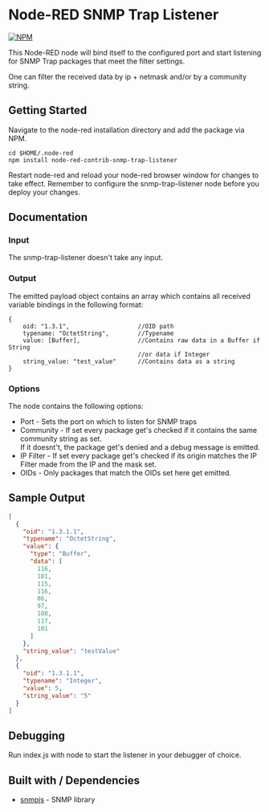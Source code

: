 Node-RED SNMP Trap Listener
===========================

[![NPM](https://nodei.co/npm/node-red-contrib-snmp-trap-listener.png)](https://nodei.co/npm/node-red-contrib-snmp-trap-listener/)

This Node-RED node will bind itself to the configured port and start listening for SNMP Trap packages
that meet the filter settings.

One can filter the received data by ip + netmask and/or by a community string.

Getting Started
---------------
Navigate to the node-red installation directory and add the package via NPM.
```
cd $HOME/.node-red
npm install node-red-contrib-snmp-trap-listener
```
Restart node-red and reload your node-red browser window for changes to take effect.
Remember to configure the snmp-trap-listener node before you deploy your changes.

Documentation
-------------
### Input
The snmp-trap-listener doesn't take any input.

### Output
The emitted payload object contains an array which contains all received variable bindings
in the following format:

```
{
    oid: "1.3.1",                   //OID path
    typename: "OctetString",        //Typename
    value: [Buffer],                //Contains raw data in a Buffer if String
                                    //or data if Integer
    string_value: "test_value"      //Contains data as a string
}
```

### Options
The node contains the following options:
- Port - Sets the port on which to listen for SNMP traps
- Community - If set every package get's checked if it contains the same community string as set.  
If it doesnt't, the package get's denied and a debug message is emitted.
- IP Filter - If set every package get's checked if its origin matches the IP Filter made from the
IP and the mask set.
- OIDs - Only packages that match the OIDs set here get emitted.

Sample Output
-------------
```json
[
  {
    "oid": "1.3.1.1",
    "typename": "OctetString",
    "value": {
      "type": "Buffer",
      "data": [
        116,
        101,
        115,
        116,
        86,
        97,
        108,
        117,
        101
      ]
    },
    "string_value": "testValue"
  },
  {
    "oid": "1.3.1.1",
    "typename": "Integer",
    "value": 5,
    "string_value": "5"
  }
]
```

Debugging
---------
Run index.js with node to start the listener in your debugger of choice.

Built with / Dependencies
-------------------------
- [snmpjs](https://github.com/joyent/node-snmpjs) - SNMP library